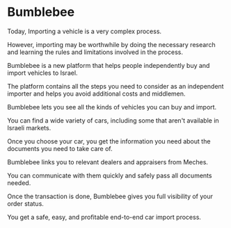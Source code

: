 # Bumblebee

Today, Importing a vehicle is a very complex process.

However, importing may be worthwhile by doing the necessary research and learning the rules and limitations involved in the process.

Bumblebee is a new platform that helps people independently buy and import vehicles to Israel. 

The platform contains all the steps you need to consider as an independent importer and helps you avoid additional costs and middlemen.

Bumblebee lets you see all the kinds of vehicles you can buy and import. 

You can find a wide variety of cars, including some that aren't available in Israeli markets.

Once you choose your car, you get the information you need about the documents you need to take care of. 

Bumblebee links you to relevant dealers and appraisers from Meches. 

You can communicate with them quickly and safely pass all documents needed.

Once the transaction is done, Bumblebee gives you full visibility of your order status.

You get a safe, easy, and profitable end-to-end car import process.  
